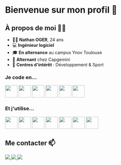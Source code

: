 # Bienvenue sur mon profil 👋

## À propos de moi 🧑‍💻

- 👨‍💼 **Nathan OGER**, 24 ans
- 💻 **Ingénieur logiciel** 
- 🎓 **En alternance** au campus Ynov Toulouse
- 🏢 **Alternant** chez Capgemini
- 🎯 **Centres d'intérêt** : Développement & Sport

### Je code en...

<div align="left">
  <img src="https://cdn.jsdelivr.net/gh/devicons/devicon/icons/typescript/typescript-original.svg" width="40" />
  <img src="https://cdn.jsdelivr.net/gh/devicons/devicon/icons/nodejs/nodejs-original.svg" width="40" />
  <img src="https://cdn.jsdelivr.net/gh/devicons/devicon/icons/react/react-original.svg" width="40" />
  <img src="https://cdn.jsdelivr.net/gh/devicons/devicon/icons/jest/jest-plain.svg" width="40" />
  <img src="https://cdn.jsdelivr.net/gh/devicons/devicon/icons/bash/bash-original.svg" width="40" />
  <img src="https://cdn.jsdelivr.net/gh/devicons/devicon/icons/docker/docker-original.svg" width="40" />
</div>

### Et j'utilise...

<div align="left">
  <img src="https://cdn.jsdelivr.net/gh/devicons/devicon/icons/webstorm/webstorm-original.svg" width="40" />
  <img src="https://cdn.jsdelivr.net/gh/devicons/devicon/icons/github/github-original.svg" width="40" />
  <img src="https://cdn.jsdelivr.net/gh/devicons/devicon/icons/linux/linux-original.svg" width="40" />
  <img src="https://cdn.jsdelivr.net/gh/devicons/devicon/icons/mongodb/mongodb-original.svg" width="40" />
  <img src="https://cdn.jsdelivr.net/gh/devicons/devicon/icons/mysql/mysql-original.svg" width="40" />
  <img src="https://cdn.jsdelivr.net/gh/devicons/devicon/icons/nginx/nginx-original.svg" width="40" />
  <img src="https://cdn.jsdelivr.net/gh/devicons/devicon/icons/postgresql/postgresql-original.svg" width="40" />
</div>

## Me contacter 📫

<a href="mailto:github.sultry568@passmail.net" target="_blank">
  <img src="https://raw.githubusercontent.com/maurodesouza/profile-readme-generator/master/src/assets/icons/social/gmail/default.svg" />
</a>
<a href="https://www.linkedin.com/in/nathan-oger/" target="_blank">
  <img src="https://raw.githubusercontent.com/maurodesouza/profile-readme-generator/master/src/assets/icons/social/linkedin/default.svg" />
</a>
<a href="https://discord.com/users/miniluchi" target="_blank">
  <img src="https://raw.githubusercontent.com/maurodesouza/profile-readme-generator/master/src/assets/icons/social/discord/default.svg" />
</a>